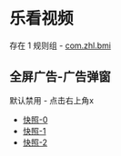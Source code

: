 # 乐看视频

存在 1 规则组 - [com.zhl.bmi](/src/apps/com.zhl.bmi.ts)

## 全屏广告-广告弹窗

默认禁用 - 点击右上角x

- [快照-0](https://i.gkd.li/i/13255787)
- [快照-1](https://i.gkd.li/i/13255786)
- [快照-2](https://i.gkd.li/i/13542343)
